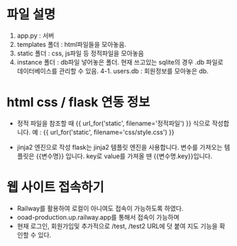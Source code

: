 # 파일 설명
1. app.py : 서버
2. templates 폴더 : html파일들을 모아놓음.
3. static 폴더 : css, js파일 등 정적파일을 모아놓음
4. instance 폴더 : db파일 넣어놓은 폴더. 현재 쓰고있는 sqlite의 경우 .db 파일로 데이터베이스를 관리할 수 있음.
4-1. users.db : 회원정보를 모아놓은 db.

# html css / flask 연동 정보
- 정적 파일을 참조할 때
{{ url_for('static', filename='정적파일') }} 식으로 작성합니다.
예 : {{ url_for('static', filename='css/style.css') }}

- jinja2 엔진으로 작성
flask는 jinja2 템플릿 엔진을 사용합니다.
변수를 가져오는 템플릿은 {{변수명}} 입니다.
key로 value를 가져올 땐 {{변수명.key}}입니다.

# 웹 사이트 접속하기 
- Railway를 활용하여 로컬이 아니여도 접속이 가능하도록 하였다.
- ooad-production.up.railway.app를 통해서 접속이 가능하며
- 현재 로그인, 회원가입및 추가적으로 /test, /test2 URL에 덧 붙여 지도 기능을 확인할 수 있다.
